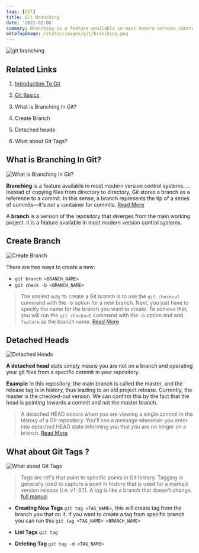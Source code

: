 ```yaml
---
tags: [GIT]
title: Git Branching
date: '2022-02-06'
summary: Branching is a feature available in most modern version control systems.
metaTagImage: /static/images/git/branching.png
---
```


![git branching](/static/images/git/branching.png)

## Related Links
1. [Introduction To Git](https://milad-ezzat.vercel.app/blog/git/introduction-to-git)
2. [Git Basics](https://milad-ezzat.vercel.app/blog/git/git-basic)

1. What is Branching In Git?
2. Create Branch
3. Detached heads
4. What about Git Tags?


## What is Branching In Git?

![What is Branching In Git?](/static/images/git/git-branching.svg)

**Branching** is a feature available in most modern version control systems. ... Instead of copying files from directory to directory, Git stores a branch as a reference to a commit. In this sense, a branch represents the tip of a series of commits—it's not a container for commits. [Read More](https://git-scm.com/book/en/v2/Git-Branching-Branches-in-a-Nutshell)

A **branch** is a version of the repository that diverges from the main working project. It is a feature available in most modern version control systems. 

## Create Branch

![Create Branch](/static/images/git/git-branches.png)

There are two ways to create a new:
- `git branch <BRANCH_NAME>`
- `git check -b <BRANCH_NAME>`

> The easiest way to create a Git branch is to use the `git checkout` command with the `-b` option for a new branch. Next, you just have to specify the name for the branch you want to create. To achieve that, you will run the `git checkout` command with the `-b` option and add `feature` as the branch name. [Read More](https://www.atlassian.com/git/tutorials/using-branches/git-checkout)

## Detached Heads

![Detached Heads](/static/images/git/head-detached.png)

**A detached head** state simply means you are not on a branch and operating your git files from a specific commit in your repository.

**Example** In this repository, the main branch is called the master, and the release tag is in history, thus leading to an old project release. Currently, the master is the checked-out version. We can confirm this by the fact that the head is pointing towards a commit and not the master branch.

> A detached HEAD occurs when you are viewing a single commit in the history of a Git repository. You'll see a message whenever you enter into detached HEAD state informing you that you are no longer on a branch. [Read More](https://www.cloudbees.com/blog/git-detached-head)


## What about Git Tags ?

![What about Git Tags](/static/images/git/git-tag.jpeg)

> Tags are ref's that point to specific points in Git history. Tagging is generally used to capture a point in history that is used for a marked version release (i.e. v1. 0.1). A tag is like a branch that doesn't change. [full manual](https://git-scm.com/book/en/v2/Git-Basics-Tagging)

- **Creating New Tags** `git tag <TAG_NAME>`, this will create tag from the branch you that on it, if you want to create a tag from specific branch you can run this `git tag <TAG_NAME> <BRANCH_NAME>`

- **List Tags** `git tag`
- **Deleting Tag** `git tag -d <TAG_NAME>`



